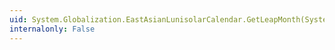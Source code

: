 ```yaml
---
uid: System.Globalization.EastAsianLunisolarCalendar.GetLeapMonth(System.Int32,System.Int32)
internalonly: False
---
```

